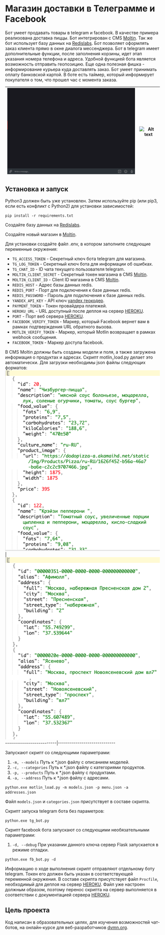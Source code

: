 # Магазин доставки в Телеграмме и Facebook

Бот умеет продавать товары в telegram и facebook. В качестве примера реализована доставка пиццы. Бот интегрирован с CMS [Moltin](https://www.moltin.com/). Так же бот использует базу данных на [Redislabs](https://redislabs.com). Бот позволяет оформлять заказ клиента прямо в окне диалога мессенджера. Бот в telegram имеет дополнительные функции, после заполнения корзины, идет этап указания номера телефона и адреса. Удобной функцией бота является возможность отправить геопозицию. Еще одна полезная фишка - информирование курьера куда доставлять заказ. Бот умеет принимать оплату банковской картой. В боте есть таймер, который информирует покупателя о том, что прошел час с момента заказа.


![Alt text](demo/pizza-shop-demo.gif) | ![Alt text](demo/fb-shop-demo.gif)
-------------------------------       |-------------------------------

## Установка и запуск

Python3 должен быть уже установлен. Затем используйте pip (или pip3, если есть конфликт с Python2) для установки зависимостей:

```
pip install -r requirements.txt
```

Создайте базу данных на [Redislabs](https://redislabs.com).

Создайте новый магазин в [Moltin](https://dashboard.elasticpath.com/stores).

Для установки создайте файл .env, в котором заполните следующие переменные окружения:
- `TG_ACCESS_TOKEN` - Секретный ключ бота telegram для магазина.
- `TG_LOG_TOKEN` - Секретный ключ бота для информации об ошибках.
- `TG_CHAT_ID` - ID чата текущего пользователя telegram.
- `MOLTIN_CLIENT_SECRET` - Секретный токен магазина в CMS [Moltin](https://www.moltin.com/).
- `MOLTIN_CLIENT_ID` - Client ID магазина в CMS [Moltin](https://www.moltin.com/).
- `REDIS_HOST` - Адрес базы данных redis.
- `REDIS_PORT` - Порт для подключения к базе данных redis.
- `REDIS_PASSWORD` - Пароль для подключения к базе данных redis.
- `YANDEX_API_KEY` - API ключ [yandex геокодер](https://developer.tech.yandex.ru/services/).
- `PAYMENT_TOKEN` - Токен провайдера платежей.
- `HEROKU_URL` - URL доступный после деплоя на сервер [HEROKU](https://heroku.com).
- `PORT` - Порт веб сервера [HEROKU](https://heroku.com).
- `FACEBOOK_VERIFY_TOKEN` - Маркер, который Facebook вернет вам в рамках подтверждения URL обратного вызова.
- `MOTLIN_VERIFY_TOKEN` - Маркер, который Motlin возвращает в рамках webhook сообщения.
- `FACEBOOK_TOKEN` - Маркер доступа facebook.

В CMS Moltin должны быть созданы модели и поля, а также загружена информация о продуктах и адресах. Скрипт motlin_load.py делает это автоматически. 
Для загрузки необходимы json файлы следующих форматов:
![Продукты](demo/menu-demo.png)|![Адреса](demo/addresses-demo.png)
--------------------------|-----------------------------

Запускают скрипт со следующими параметрами:
1. `-m, --models`      Путь к *.json файлу с описанием моделей.
2. `-с, --categories`  Путь к *.json файлу с категориями продуктов.
3. `-p, --products`    Путь к *.json файлу с продуктами.
4. `-a, --address`     Путь к *.json файлу с адресами.
```
python.exe motlin_load.py -m models.json -p menu.json -a addresses.json
```	
Файл `models.json` и `categories.json` присутствует в составе скрипта.


Cкрипт запуска telegram бота без параметров:

```
python.exe tg_bot.py
```	

Cкрипт facebook бота запускают со следующими необязательными параметрами:
1. `-d, --debug`      При указании данного ключа сервер Flask запускается в режиме отладки.

```
python.exe fb_bot.py -d
```	

Информацию о ходе выполнения скрипт отправляют отдельному боту telegram. Токен его должен быть указан в соответствующей переменной окружения.
В составе скрипта присутствует файл `Procfile`, необходимый для деплоя на сервер [HEROKU](https://heroku.com). Файл уже настроен должным образом, поэтому перенос скрипта на сервер выполняется в соответствии с документацией сервера [HEROKU](https://devcenter.heroku.com/articles/git).


## Цель проекта

Код написан в образовательных целях, для изучения возможностей чат-ботов, на онлайн-курсе для веб-разработчиков [dvmn.org](https://dvmn.org).
